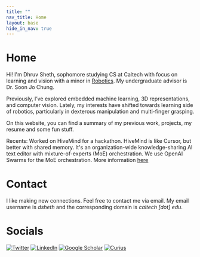 ```yaml
---
title: ""
nav_title: Home
layout: base
hide_in_nav: true
---
```


# Home

Hi! I'm Dhruv Sheth, sophomore studying CS at Caltech with focus on learning and vision with a minor in [Robotics](https://mce.caltech.edu/academics/ugrad/robotics_minor). My undergraduate advisor is Dr. Soon Jo Chung. 

Previously, I’ve explored embedded machine learning, 3D representations, and computer vision. Lately, my interests have shifted towards learning side of robotics, particularly in dexterous manipulation and multi-finger grasping.

On this website, you can find a summary of my previous work, projects, my resume and some fun stuff. 

Recents: Worked on HiveMind for a hackathon. HiveMind is like Cursor, but better with shared memory. It's an organization-wide knowledge-sharing AI text editor with mixture-of-experts (MoE) orchestration. We use OpenAI Swarms for the MoE orchestration. More information [here](https://github.com/Sam-Fatehmanesh/Cerebral_hive_backend)

# Contact

I like making new connections. Feel free to contact me via email. My email username is _dsheth_ and the corresponding domain is _caltech [dot] edu_.

# Socials

[![Twitter](https://img.shields.io/badge/-Twitter-1DA1F2?style=flat-square&logo=twitter&logoColor=white)](https://twitter.com/dhruvsheth_) [![LinkedIn](https://img.shields.io/badge/-LinkedIn-0A66C2?style=flat-square&logo=linkedin&logoColor=white)](https://www.linkedin.com/in/dhruvmsheth) [![Google Scholar](https://img.shields.io/badge/-Google%20Scholar-4285F4?style=flat-square&logo=google-scholar&logoColor=white)](https://scholar.google.com/citations?user=HS1aYg8AAAAJ&hl=en) [![Curius](https://img.shields.io/badge/-Curius-1E90FF?style=flat-square&logo=internet-explorer&logoColor=white)](https://curius.app/dhruv-sheth)

